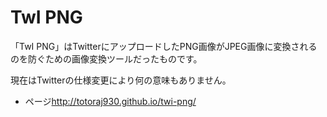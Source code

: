 # TwI PNG
「TwI PNG」はTwitterにアップロードしたPNG画像がJPEG画像に変換されるのを防ぐための画像変換ツールだったものです。

現在はTwitterの仕様変更により何の意味もありません。

* ページ<http://totoraj930.github.io/twi-png/>